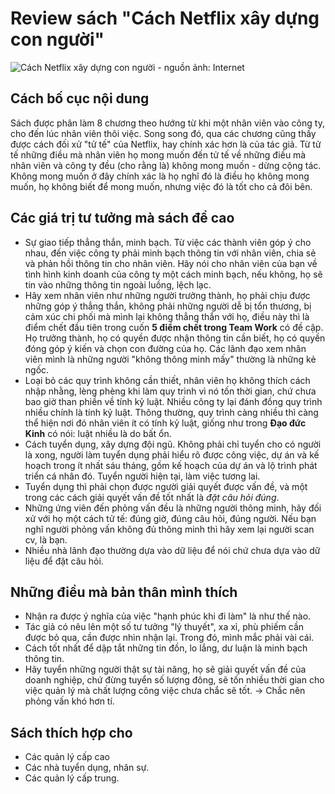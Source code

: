 # Review sách "Cách Netflix xây dựng con người"

![Cách Netflix xây dựng con người - nguồn ảnh: Internet](https://www.coachtranvuthanh.com/wp-content/uploads/2021/04/netflix.jpeg)

## Cách bố cục nội dung

Sách được phân làm 8 chương theo hướng từ khi một nhân viên vào công ty, cho đến lúc nhân viên thôi việc. Song song đó, qua các chương cũng thấy được cách đối xử "tử tế" của Netflix, hay chính xác hơn là của tác giả. Từ tử tế những điều mà nhân viên họ mong muốn đến tử tế về những điều mà nhân viên và công ty đều (cho rằng là) không mong muốn - dừng cộng tác. Không mong muốn ở đây chính xác là họ nghĩ đó là điều họ không mong muốn, họ không biết để mong muốn, nhưng việc đó là tốt cho cả đôi bên.

## Các giá trị tư tưởng mà sách đề cao

- Sự giao tiếp thẳng thắn, minh bạch. Từ việc các thành viên góp ý cho nhau, đến việc công ty phải minh bạch thông tin với nhân viên, chia sẻ và phản hồi thông tin cho nhân viên. Hãy nói cho nhân viên của bạn về tình hình kinh doanh của công ty một cách minh bạch, nếu không, họ sẽ tin vào những thông tin ngoài luồng, lệch lạc.
- Hãy xem nhân viên như những người trưởng thành, họ phải chịu được những góp ý thẳng thắn, không phải những người dễ bị tổn thương, bị cảm xúc chi phối mà mình lại không thẳng thắn với họ, điều này thì là điểm chết đầu tiên trong cuốn **5 điểm chết trong Team Work** có đề cập. Họ trưởng thành, họ có quyền được nhận thông tin cần biết, họ có quyền đóng góp ý kiến và chọn con đường của họ. Các lãnh đạo xem nhân viên mình là những người "không thông minh mấy" thường là những kẻ ngốc.
- Loại bỏ các quy trình không cần thiết, nhân viên họ không thích cách nhập nhằng, lèng phèng khi làm quy trình vì nó tốn thời gian, chứ chưa bao giờ than phiền về tính kỷ luật. Nhiều công ty lại đánh đồng quy trình nhiều chính là tính kỷ luật. Thông thường, quy trình càng nhiều thì càng thể hiện nơi đó nhân viên ít có tính kỷ luật, giống như trong **Đạo đức Kinh** có nói: luật nhiều là do bất ổn.
- Cách tuyển dụng, xây dựng đội ngũ. Không phải chỉ tuyển cho có người là xong, người làm tuyển dụng phải hiểu rõ được công việc, dự án và kế hoạch trong ít nhất sáu tháng, gồm kế hoạch của dự án và lộ trình phát triển cá nhân đó. Tuyển người hiện tại, làm việc tương lai.
- Tuyển dụng thì phải chọn được người giải quyết được vấn đề, và một trong các cách giải quyết vấn đề tốt nhất là _đặt câu hỏi đúng_.
- Những ứng viên đến phỏng vấn đều là những người thông minh, hãy đối xử với họ một cách tử tế: đúng giờ, đúng câu hỏi, đúng người. Nếu bạn nghĩ người phỏng vấn không đủ thông minh thì hãy xem lại người scan cv, là bạn.
- Nhiều nhà lãnh đạo thường dựa vào dữ liệu để nói chứ chưa dựa vào dữ liệu để đặt câu hỏi.

## Những điều mà bản thân mình thích

- Nhận ra được ý nghĩa của việc "hạnh phúc khi đi làm" là như thế nào.
- Tác giả có nêu lên một số tư tưởng "lý thuyết", xa xỉ, phù phiếm cần được bỏ qua, cần được nhìn nhận lại. Trong đó, mình mắc phải vài cái.
- Cách tốt nhất để dập tắt những tin đồn, lo lắng, dư luận là minh bạch thông tin.
- Hãy tuyển những người thật sự tài năng, họ sẽ giải quyết vấn đề của doanh nghiệp, chứ đừng tuyển số lượng đông, sẽ tốn nhiều thời gian cho việc quản lý mà chất lượng công việc chưa chắc sẽ tốt. -> Chắc nên phỏng vấn khó hơn tí.

## Sách thích hợp cho

- Các quản lý cấp cao
- Các nhà tuyển dụng, nhân sự.
- Các quản lý cấp trung.